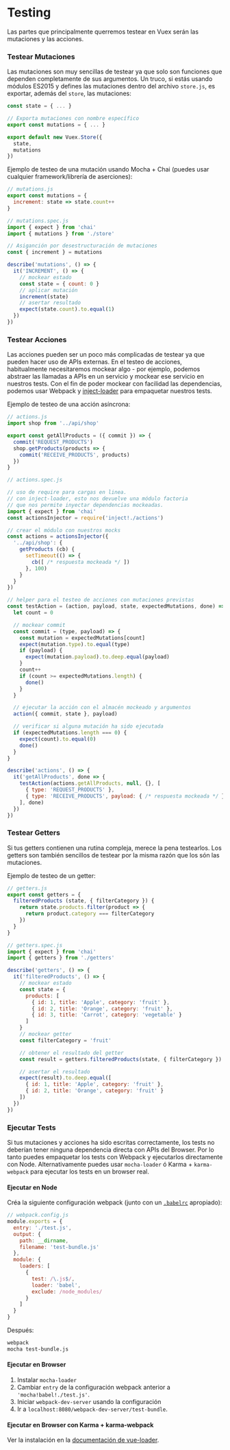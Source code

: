 # Testing

Las partes que principalmente querremos testear en Vuex serán las mutaciones y las acciones.

### Testear Mutaciones

Las mutaciones son muy sencillas de testear ya que solo son funciones que dependen completamente de sus argumentos. Un truco, si estás usando módulos ES2015 y defines las mutaciones dentro del archivo `store.js`, es exportar, además del `store`, las mutaciones:

``` js
const state = { ... }

// Exporta mutaciones con nombre específico
export const mutations = { ... }

export default new Vuex.Store({
  state,
  mutations
})
```

Ejemplo de testeo de una mutación usando Mocha + Chai (puedes usar cualquier framework/librería de aserciones):

``` js
// mutations.js
export const mutations = {
  increment: state => state.count++
}
```

``` js
// mutations.spec.js
import { expect } from 'chai'
import { mutations } from './store'

// Asiganción por desestructuración de mutaciones
const { increment } = mutations

describe('mutations', () => {
  it('INCREMENT', () => {
    // mockear estado
    const state = { count: 0 }
    // aplicar mutación
    increment(state)
    // asertar resultado
    expect(state.count).to.equal(1)
  })
})
```

### Testear Acciones

Las acciones pueden ser un poco más complicadas de testear ya que pueden hacer uso de APIs externas. En el testeo de acciones, habitualmente necesitaremos mockear algo - por ejemplo, podemos abstraer las llamadas a APIs en un servicio y mockear ese servicio en nuestros tests. Con el fin de poder mockear con facilidad las dependencias, podemos usar Webpack y [inject-loader](https://github.com/plasticine/inject-loader) para empaquetar nuestros tests.

Ejemplo de testeo de una acción asíncrona:

``` js
// actions.js
import shop from '../api/shop'

export const getAllProducts = ({ commit }) => {
  commit('REQUEST_PRODUCTS')
  shop.getProducts(products => {
    commit('RECEIVE_PRODUCTS', products)
  })
}
```

``` js
// actions.spec.js

// uso de require para cargas en linea.
// con inject-loader, esto nos devuelve una módulo factoria
// que nos permite inyectar dependencias mockeadas.
import { expect } from 'chai'
const actionsInjector = require('inject!./actions')

// crear el módulo con nuestros mocks
const actions = actionsInjector({
  '../api/shop': {
    getProducts (cb) {
      setTimeout(() => {
        cb([ /* respuesta mockeada */ ])
      }, 100)
    }
  }
})

// helper para el testeo de acciones con mutaciones previstas
const testAction = (action, payload, state, expectedMutations, done) => {
  let count = 0

  // mockear commit
  const commit = (type, payload) => {
    const mutation = expectedMutations[count]
    expect(mutation.type).to.equal(type)
    if (payload) {
      expect(mutation.payload).to.deep.equal(payload)
    }
    count++
    if (count >= expectedMutations.length) {
      done()
    }
  }

  // ejecutar la acción con el almacén mockeado y argumentos
  action({ commit, state }, payload)

  // verificar si alguna mutación ha sido ejecutada
  if (expectedMutations.length === 0) {
    expect(count).to.equal(0)
    done()
  }
}

describe('actions', () => {
  it('getAllProducts', done => {
    testAction(actions.getAllProducts, null, {}, [
      { type: 'REQUEST_PRODUCTS' },
      { type: 'RECEIVE_PRODUCTS', payload: { /* respuesta mockeada */ } }
    ], done)
  })
})
```

### Testear Getters

Si tus getters contienen una rutina compleja, merece la pena testearlos. Los getters son también sencillos de testear por la misma razón que los són las mutaciones.

Ejemplo de testeo de un getter:

``` js
// getters.js
export const getters = {
  filteredProducts (state, { filterCategory }) {
    return state.products.filter(product => {
      return product.category === filterCategory
    })
  }
}
```

``` js
// getters.spec.js
import { expect } from 'chai'
import { getters } from './getters'

describe('getters', () => {
  it('filteredProducts', () => {
    // mockear estado
    const state = {
      products: [
        { id: 1, title: 'Apple', category: 'fruit' },
        { id: 2, title: 'Orange', category: 'fruit' },
        { id: 3, title: 'Carrot', category: 'vegetable' }
      ]
    }
    // mockear getter
    const filterCategory = 'fruit'

    // obtener el resultado del getter
    const result = getters.filteredProducts(state, { filterCategory })

    // asertar el resultado
    expect(result).to.deep.equal([
      { id: 1, title: 'Apple', category: 'fruit' },
      { id: 2, title: 'Orange', category: 'fruit' }
    ])
  })
})
```

### Ejecutar Tests

Si tus mutaciones y acciones ha sido escritas correctamente, los tests no deberían tener ninguna dependencia directa con APIs del Browser. Por lo tanto puedes empaquetar los tests con Webpack y ejecutarlos directamente con Node. Alternativamente puedes usar `mocha-loader` ó Karma + `karma-webpack` para ejecutar los tests en un browser real.

#### Ejecutar en Node

Créa la siguiente configuración webpack (junto con un [`.babelrc`](https://babeljs.io/docs/usage/babelrc/) apropiado):

``` js
// webpack.config.js
module.exports = {
  entry: './test.js',
  output: {
    path: __dirname,
    filename: 'test-bundle.js'
  },
  module: {
    loaders: [
      {
        test: /\.js$/,
        loader: 'babel',
        exclude: /node_modules/
      }
    ]
  }
}
```

Después:

``` bash
webpack
mocha test-bundle.js
```

#### Ejecutar en Browser

1. Instalar `mocha-loader`
2. Cambiar `entry` de la configuración webpack anterior a `'mocha!babel!./test.js'`.
3. Iniciar `webpack-dev-server` usando la configuración
4. Ir a `localhost:8080/webpack-dev-server/test-bundle`.

#### Ejecutar en Browser con Karma + karma-webpack

Ver la instalación en la [documentación de vue-loader](http://vue-loader.vuejs.org/en/workflow/testing.html).
